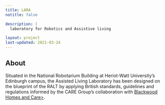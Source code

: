 ```yaml
---
title: LARA
notitle: false

description: |
  laboratory for Robotics and Assistive living

layout: project
last-updated: 2021-03-24
---
```


<!--<img style="padding-top:5pt;" src="https://care.hw.ac.uk/img/ralt.png" height="60pt"> -->

## About

<p>
Situated in the National Robotarium Building at Heriot-Watt University’s Edinburgh campus, the Assisted Living Laboratory has been designed on the blueprint of the RALT by applying British standards, guidelines and regulations informed by the CARE Group’s collaboration with <a href="https://www.blackwoodgroup.org.uk/">Blackwood Homes and Care></a>. 
</p>
